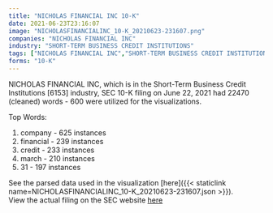 ```yaml
---
title: "NICHOLAS FINANCIAL INC 10-K"
date: 2021-06-23T23:16:07
image: "NICHOLASFINANCIALINC_10-K_20210623-231607.png"
companies: "NICHOLAS FINANCIAL INC"
industry: "SHORT-TERM BUSINESS CREDIT INSTITUTIONS"
tags: ["NICHOLAS FINANCIAL INC","SHORT-TERM BUSINESS CREDIT INSTITUTIONS","06-22-2021","10-K"]
forms: "10-K"
---
```

NICHOLAS FINANCIAL INC, which is in the Short-Term Business Credit Institutions [6153] industry, SEC 10-K filing on June 22, 2021 had 22470 (cleaned) words - 600 were utilized for the visualizations.

Top Words:
1. company - 625 instances
2. financial - 239 instances
3. credit - 233 instances
4. march - 210 instances
5. 31 - 197 instances


See the parsed data used in the visualization [here]({{< staticlink name=NICHOLASFINANCIALINC_10-K_20210623-231607.json >}}).  
View the actual filing on the SEC website [here](https://www.sec.gov/Archives/edgar/data/1000045/0001564590-21-033737.txt)